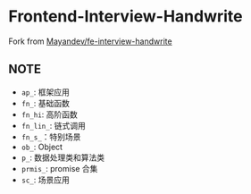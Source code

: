 # Frontend-Interview-Handwrite
Fork from [Mayandev/fe-interview-handwrite](https://github.com/Mayandev/fe-interview-handwrite)
   
## NOTE
- `ap_`: 框架应用
- `fn_`: 基础函数
- `fn_hi`: 高阶函数
- `fn_lin_`: 链式调用
- `fn_s_`：特别场景
- `ob_`: Object
- `p_`: 数据处理类和算法类
- `prmis_`: promise 合集
- `sc_`: 场景应用
